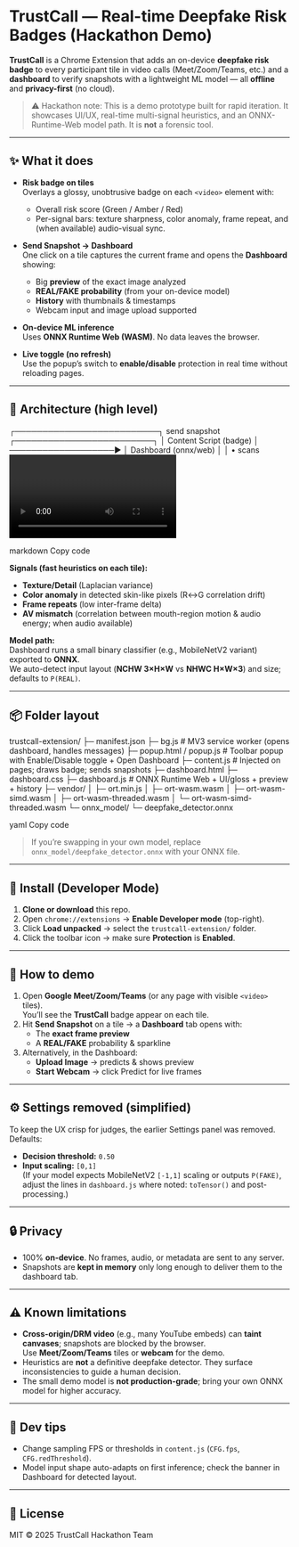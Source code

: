 # TrustCall — Real-time Deepfake Risk Badges (Hackathon Demo)

**TrustCall** is a Chrome Extension that adds an on-device **deepfake risk badge** to every participant tile in video calls (Meet/Zoom/Teams, etc.) and a **dashboard** to verify snapshots with a lightweight ML model — all **offline** and **privacy-first** (no cloud).

> ⚠️ Hackathon note: This is a demo prototype built for rapid iteration. It showcases UI/UX, real-time multi-signal heuristics, and an ONNX-Runtime-Web model path. It is **not** a forensic tool.

---

## ✨ What it does

- **Risk badge on tiles**  
  Overlays a glossy, unobtrusive badge on each `<video>` element with:
  - Overall risk score (Green / Amber / Red)
  - Per-signal bars: texture sharpness, color anomaly, frame repeat, and (when available) audio-visual sync.

- **Send Snapshot → Dashboard**  
  One click on a tile captures the current frame and opens the **Dashboard** showing:
  - Big **preview** of the exact image analyzed
  - **REAL/FAKE probability** (from your on-device model)
  - **History** with thumbnails & timestamps
  - Webcam input and image upload supported

- **On-device ML inference**  
  Uses **ONNX Runtime Web (WASM)**. No data leaves the browser.

- **Live toggle (no refresh)**  
  Use the popup’s switch to **enable/disable** protection in real time without reloading pages.

---

## 🧱 Architecture (high level)

┌──────────────────────────┐ send snapshot ┌─────────────────────────┐
│ Content Script (badge) │ ───────────────────▶ │ Dashboard (onnx/web) │
│ • scans <video> tiles │ │ • preview & predict │
│ • lightweight signals │ ◀── broadcast frame │ • history & sparkline │
│ • “Send Snapshot” btn │ │ • ONNX Runtime (WASM) │
└───────────┬──────────────┘ └──────────┬─────────────┘
│ open tab + stash frame (storage.local) │
└─────────────── Background Service Worker ──────┘

markdown
Copy code

**Signals (fast heuristics on each tile):**
- **Texture/Detail** (Laplacian variance)
- **Color anomaly** in detected skin-like pixels (R↔G correlation drift)
- **Frame repeats** (low inter-frame delta)
- **AV mismatch** (correlation between mouth-region motion & audio energy; when audio available)

**Model path:**  
Dashboard runs a small binary classifier (e.g., MobileNetV2 variant) exported to **ONNX**.  
We auto-detect input layout (**NCHW 3×H×W** vs **NHWC H×W×3**) and size; defaults to `P(REAL)`.

---

## 📦 Folder layout

trustcall-extension/
├─ manifest.json
├─ bg.js # MV3 service worker (opens dashboard, handles messages)
├─ popup.html / popup.js # Toolbar popup with Enable/Disable toggle + Open Dashboard
├─ content.js # Injected on pages; draws badge; sends snapshots
├─ dashboard.html
├─ dashboard.css
├─ dashboard.js # ONNX Runtime Web + UI/gloss + preview + history
├─ vendor/
│ ├─ ort.min.js
│ ├─ ort-wasm.wasm
│ ├─ ort-wasm-simd.wasm
│ ├─ ort-wasm-threaded.wasm
│ └─ ort-wasm-simd-threaded.wasm
└─ onnx_model/
└─ deepfake_detector.onnx

yaml
Copy code

> If you’re swapping in your own model, replace  
> `onnx_model/deepfake_detector.onnx` with your ONNX file.

---

## 🚀 Install (Developer Mode)

1. **Clone or download** this repo.
2. Open `chrome://extensions` → **Enable Developer mode** (top-right).
3. Click **Load unpacked** → select the `trustcall-extension/` folder.
4. Click the toolbar icon → make sure **Protection** is **Enabled**.

---

## 🧪 How to demo

1. Open **Google Meet/Zoom/Teams** (or any page with visible `<video>` tiles).  
   You’ll see the **TrustCall** badge appear on each tile.
2. Hit **Send Snapshot** on a tile → a **Dashboard** tab opens with:
   - The **exact frame preview**
   - A **REAL/FAKE** probability & sparkline
3. Alternatively, in the Dashboard:
   - **Upload Image** → predicts & shows preview
   - **Start Webcam** → click Predict for live frames

---

## ⚙️ Settings removed (simplified)
To keep the UX crisp for judges, the earlier Settings panel was removed. Defaults:
- **Decision threshold:** `0.50`
- **Input scaling:** `[0,1]`  
  (If your model expects MobileNetV2 `[-1,1]` scaling or outputs `P(FAKE)`, adjust the lines in `dashboard.js` where noted: `toTensor()` and post-processing.)

---

## 🔒 Privacy

- 100% **on-device**. No frames, audio, or metadata are sent to any server.
- Snapshots are **kept in memory** only long enough to deliver them to the dashboard tab.

---

## ⚠️ Known limitations

- **Cross-origin/DRM video** (e.g., many YouTube embeds) can **taint canvases**; snapshots are blocked by the browser.  
  Use **Meet/Zoom/Teams** tiles or **webcam** for the demo.
- Heuristics are **not** a definitive deepfake detector. They surface inconsistencies to guide a human decision.
- The small demo model is **not production-grade**; bring your own ONNX model for higher accuracy.

---

## 🔧 Dev tips

- Change sampling FPS or thresholds in `content.js` (`CFG.fps`, `CFG.redThreshold`).
- Model input shape auto-adapts on first inference; check the banner in Dashboard for detected layout.

---

## 📜 License

MIT © 2025 TrustCall Hackathon Team

